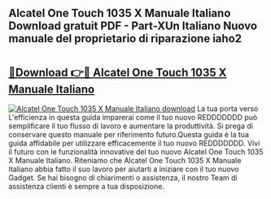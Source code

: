 ## Alcatel One Touch 1035 X Manuale Italiano Download gratuit PDF - Part-XUn Italiano Nuovo manuale del proprietario di riparazione iaho2

# <h2><a href="http://dffjtz.blite.top/?on=Alcatel+One+Touch+1035+X+Manuale+Italiano">🔗Download 👉🔴 Alcatel One Touch 1035 X Manuale Italiano</a></h2>

[![Alcatel One Touch 1035 X Manuale Italiano download](https://i.imgur.com/lujVjoI.png)](http://dffjtz.blite.top/?on=Alcatel+One+Touch+1035+X+Manuale+Italiano)
La tua porta verso L'efficienza in questa guida imparerai come il tuo nuovo REDDDDDDD può semplificare il tuo flusso di lavoro e aumentare la produttività. Si prega di conservare questo manuale per riferimento futuro.Questa guida è la tua guida affidabile per utilizzare efficacemente il tuo nuovo REDDDDDDD. Vivi il futuro con le funzionalità innovative del tuo nuovo Alcatel One Touch 1035 X Manuale Italiano. Riteniamo che Alcatel One Touch 1035 X Manuale Italiano abbia fatto il suo lavoro per aiutarti a iniziare con il tuo nuovo Gadget. Se hai bisogno di chiarimenti o assistenza, il nostro Team di assistenza clienti è sempre a tua disposizione.
